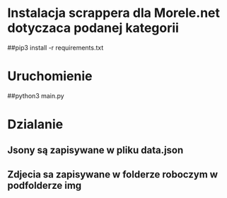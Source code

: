 # Instalacja scrappera dla Morele.net dotyczaca podanej kategorii
##pip3 install -r requirements.txt
# Uruchomienie
##python3 main.py
# Dzialanie
## Jsony są zapisywane w pliku data.json
## Zdjecia sa zapisywane w folderze roboczym w podfolderze img
